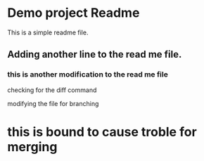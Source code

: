 # Demo project Readme

This is a simple readme file.

## Adding another line to the read me file.

### this is another modification to the read me file

checking for the diff command

modifying the file for branching

# this is bound to cause troble for merging
